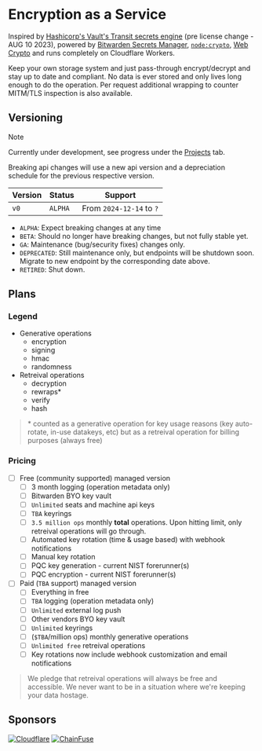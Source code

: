 # Encryption as a Service

Inspired by [Hashicorp's Vault's Transit secrets engine](https://developer.hashicorp.com/vault/docs/v1.14.x/secrets/transit) (pre license change - AUG 10 2023), powered by [Bitwarden Secrets Manager](https://bitwarden.com/products/secrets-manager/), [`node:crypto`](https://nodejs.org/api/crypto.html), [Web Crypto](https://developer.mozilla.org/en-US/docs/Web/API/Web_Crypto_API) and runs completely on Cloudflare Workers.

Keep your own storage system and just pass-through encrypt/decrypt and stay up to date and compliant. No data is ever stored and only lives long enough to do the operation. Per request additional wrapping to counter MITM/TLS inspection is also available.

## Versioning

> [!NOTE]
> Currently under development, see progress under the [Projects](https://github.com/autosec-network/eaas/projects) tab.

Breaking api changes will use a new api version and a depreciation schedule for the previous respective version.

| Version | Status  | Support                  |
| ------- | ------- | ------------------------ |
| `v0`    | `ALPHA` | From `2024-12-14` to `?` |

- `ALPHA`: Expect breaking changes at any time
- `BETA`: Should no longer have breaking changes, but not fully stable yet.
- `GA`: Maintenance (bug/security fixes) changes only.
- `DEPRECATED`: Still maintenance only, but endpoints will be shutdown soon. Migrate to new endpoint by the corresponding date above.
- `RETIRED`: Shut down.

## Plans

### Legend

- Generative operations
    - encryption
    - signing
    - hmac
    - randomness
- Retreival operations
    - decryption
    - rewraps\*
    - verify
    - hash

> \* counted as a generative operation for key usage reasons (key auto-rotate, in-use datakeys, etc) but as a retreival operation for billing purposes (always free)

### Pricing

- [ ] Free (community supported) managed version
    - [ ] 3 month logging (operation metadata only)
    - [ ] Bitwarden BYO key vault
    - [ ] `Unlimited` seats and machine api keys
    - [ ] `TBA` keyrings
    - [ ] `3.5 million ops` monthly **total** operations. Upon hitting limit, only retreival operations will go through.
    - [ ] Automated key rotation (time & usage based) with webhook notifications
    - [ ] Manual key rotation
    - [ ] PQC key generation - current NIST forerunner(s)
    - [ ] PQC encryption - current NIST forerunner(s)
- [ ] Paid (`TBA` support) managed version
    - [ ] Everything in free
    - [ ] `TBA` logging (operation metadata only)
    - [ ] `Unlimited` external log push
    - [ ] Other vendors BYO key vault
    - [ ] `Unlimited` keyrings
    - [ ] (`$TBA`/million ops) monthly generative operations
    - [ ] `Unlimited free` retreival operations
    - [ ] Key rotations now include webhook customization and email notifications

> We pledge that retreival operations will always be free and accessible. We never want to be in a situation where we're keeping your data hostage.

## Sponsors

[![Cloudflare](https://github.com/Cloudflare.png?size=75)](https://www.cloudflare.com/developer-expert-program/)
[![ChainFuse](https://github.com/ChainFuse.png?size=75)](https://chainfuse.ai)
